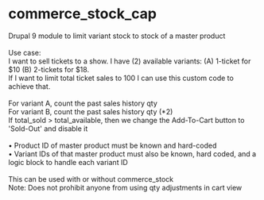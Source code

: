 # commerce_stock_cap<br />
Drupal 9 module to limit variant stock to stock of a master product<br />
<br />
Use case:<br />
I want to sell tickets to a show. I have (2) available variants: (A) 1-ticket for $10 (B) 2-tickets for $18. <br />
If I want to limit total ticket sales to 100 I can use this custom code to achieve that. <br />
<br />
For variant A, count the past sales history qty<br />
For variant B, count the past sales history qty (*2)<br />
If total_sold > total_available, then we change the Add-To-Cart button to 'Sold-Out' and disable it<br />
<br />
• Product ID of master product must be known and hard-coded<br />
• Variant IDs of that master product must also be known, hard coded, and a logic block to handle each variant ID<br />
<br />
This can be used with or without commerce_stock
<br />
Note: Does not prohibit anyone from using qty adjustments in cart view

